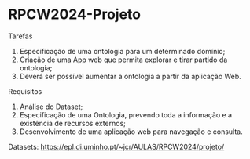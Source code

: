 # RPCW2024-Projeto

Tarefas

1. Especificação de uma ontologia para um determinado domínio;
2. Criação de uma App web que permita explorar e tirar partido da ontologia;
3. Deverá ser possível aumentar a ontologia a partir da aplicação Web.



Requisitos

1. Análise do Dataset;
2. Especificação de uma Ontologia, prevendo toda a informação e a existência de recursos externos;
3. Desenvolvimento de uma aplicação web para navegação e consulta.

Datasets: https://epl.di.uminho.pt/~jcr/AULAS/RPCW2024/projeto/